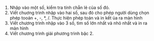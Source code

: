 1. Nhập vào một số, kiểm tra tính chẵn lẻ của số đó.
2. Viết chuơng trình nhập vào hai số, sau đó cho phép người dùng chọn phép tooán +, -, *, /. Thực hiện phép toán và in kết ủa ra màn hình
3. Viết chương trình nhập vào 3 số, tìm số lớn nhất và nhỏ nhất và in ra màn hình
4. Viết chương trình giải phương trình bậc 2.